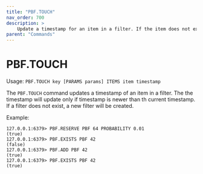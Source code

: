 ```yaml
---
title: "PBF.TOUCH"
nav_order: 700
description: >
    Update a timestamp for an item in a filter. If the item does not exist, create the item. If the filter does not exist, create the filter.
parent: "Commands"
---
```


# PBF.TOUCH

Usage: `PBF.TOUCH key [PARAMS params] ITEMS item timestamp`

The `PBF.TOUCH` command updates a timestamp of an item in a filter. The the timestamp will update only if timestamp is newer than th current timestamp. If a filter does not exist, a new filter will be created.

Example:
```
127.0.0.1:6379> PBF.RESERVE PBF 64 PROBABILITY 0.01
(true)
127.0.0.1:6379> PBF.EXISTS PBF 42
(false)
127.0.0.1:6379> PBF.ADD PBF 42
(true)
127.0.0.1:6379> PBF.EXISTS PBF 42
(true)
```